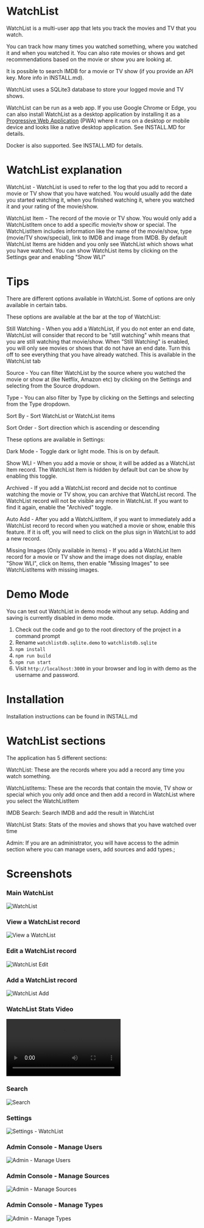 # WatchList
WatchList is a multi-user app that lets you track the movies and TV that you watch.

You can track how many times you watched something, where you watched it and when you watched it. You can also rate movies or shows and get recommendations based on the movie or show you are looking at.

It is possible to search IMDB for a movie or TV show (if you provide an API key. More info in INSTALL.md).

WatchList uses a SQLite3 database to store your logged movie and TV shows.

WatchList can be run as a web app. If you use Google Chrome or Edge, you can also install WatchList as a desktop application by installing it as a [Progressive Web Application](https://developer.mozilla.org/en-US/docs/Web/Progressive_web_apps) (PWA) where it runs on a desktop or mobile device and looks like a native desktop application. See INSTALL.MD for details.

Docker is also supported. See INSTALL.MD for details.

# WatchList explanation

WatchList - WatchList is used to refer to the log that you add to record a movie or TV show that you have watched. You would usually add the date you started watching it, when you finished watching it, where you watched it and your rating of the movie/show.

WatchList Item - The record of the movie or TV show. You would only add a WatchListItem once to add a specific movie/tv show or special. The WatchListItem includes information like the name of the movie/show, type (movie/TV show/special), link to IMDB and image from IMDB. By default WatchList Items are hidden and you only see WatchList which shows what you have watched. You can show WatchList items by clicking on the Settings gear and enabling "Show WLI"

# Tips
There are different options available in WatchList. Some of options are only available in certain tabs.

These options are available at the bar at the top of WatchList:

Still Watching - When you add a WatchList, if you do not enter an end date, WatchList will consider that record to be "still watching" whih means that you are still watching that movie/show. When "Still Watching" is enabled, you will only see movies or shows that do not have an end date. Turn this off to see everything that you have already watched. This is available in the WatchList tab

Source - You can filter WatchList by the source where you watched the movie or show at (lke Netflix, Amazon etc) by clicking on the Settings and selecting from the Source dropdown.

Type - You can also filter by Type by clicking on the Settings and selecting from the Type dropdown.

Sort By - Sort WatchList or WatchList items

Sort Order - Sort direction which is ascending or descending


These options are available in Settings:

Dark Mode - Toggle dark or light mode. This is on by default.

Show WLI - When you add a movie or show, it will be added as a WatchList Item record. The WatchList Item is hidden by default but can be show by enabling this toggle.

Archived - If you add a WatchList record and decide not to continue watching the movie or TV show, you can archive that WatchList record. The WatchList record will not be visible any more in WatchList. If you want to find it again, enable the "Archived" toggle.

Auto Add - After you add a WatchListItem, if you want to immediately add a WatchList record to record when you watched a movie or show, enable this feature. If it is off, you will need to click on the plus sign in WatchList to add a new record.

Missing Images (Only available in Items) - If you add a WatchList Item record for a movie or TV show and the image does not display, enable "Show WLI", click on Items, then enable "Missing Images" to see WatchListItems with missing images.

# Demo Mode
You can test out WatchList in demo mode without any setup. Adding and saving is currently disabled in demo mode.

1. Check out the code and go to the root directory of the project in a command prompt
1. Rename `watchlistdb.sqlite.demo` to `watchlistdb.sqlite`
1. `npm install`
1. `npm run build`
1. `npm run start`
1. Visit `http://localhost:3000` in your browser and log in with demo as the username and password.

# Installation
Installation instructions can be found in INSTALL.md

# WatchList sections
The application has 5 different sections:

WatchList: These are the records where you add a record any time you watch something.

WatchListItems: These are the records that contain the movie, TV show or special which you only add once and then add a record in WatchList where you select the WatchListItem

IMDB Search: Search IMDB and add the result in WatchList

WatchList Stats: Stats of the movies and shows that you have watched over time

Admin: If you are an administrator, you will have access to the admin section where you can manage users, add sources and add types.;


# Screenshots
### Main WatchList
![WatchList](https://github.com/SegiH/WatchList-NextJS/blob/main/screenshots/Watchlist.png?raw=true)

### View a WatchList record
![View a WatchList](https://github.com/SegiH/WatchList-NextJS/blob/main/screenshots/WatchList-ViewItem.png?raw=true)

### Edit a WatchList record
![WatchList Edit](https://github.com/SegiH/WatchList-NextJS/blob/main/screenshots/WatchList-EditItem.png?raw=true)

### Add a WatchList record
![WatchList Add](https://github.com/SegiH/WatchList-NextJS/blob/main/screenshots/WatchList-AddItem.png?raw=true)

### WatchList Stats Video
![WatchList Stats Video](https://github.com/SegiH/WatchList/blob/main/screenshots/WatchListStats.mp4?raw=true)

### Search
![Search](https://github.com/SegiH/WatchList-NextJS/blob/main/screenshots/Search.png?raw=true)

### Settings
![Settings - WatchList](https://github.com/SegiH/WatchList-NextJS/blob/main/screenshots/Settings-WatchList.png?raw=true)

### Admin Console - Manage Users
![Admin - Manage Users](https://github.com/SegiH/WatchList-NextJS/blob/main/screenshots/Admin-ManageUsers.png?raw=true)

### Admin Console - Manage Sources
![Admin - Manage Sources](https://github.com/SegiH/WatchList-NextJS/blob/main/screenshots/Admin-ManageSources.png?raw=true)

### Admin Console - Manage Types
![Admin - Manage Types](https://github.com/SegiH/WatchList-NextJS/blob/main/screenshots/Admin-ManageTypes.png?raw=true)